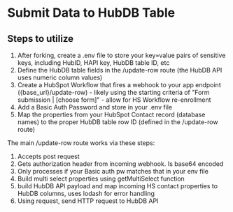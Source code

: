# Submit Data to HubDB Table

## Steps to utilize
1. After forking, create a .env file to store your key=value pairs of sensitive keys, including HubID, HAPI key, HubDB table ID, etc
2. Define the HubDB table fields in the /update-row route (the HubDB API uses numeric column values)
3. Create a HubSpot Workflow that fires a webhook to your app endpoint ({base_url}/update-row) - likely using the starting criteria of "Form submission | [choose form]" - allow for HS Workflow re-enrollment
4. Add a Basic Auth Password and store in your .env file
5. Map the properties from your HubSpot Contact record (database names) to the proper HubDB table row ID (defined in the /update-row route)

The main /update-row route works via these steps:
1. Accepts post request
2. Gets authorization header from incoming webhook. Is base64 encoded
3. Only processes if your Basic auth pw matches that in your env file
4. Build multi select properties using getMultiSelect function
5. build HubDB API payload and map incoming HS contact properties to HubDB columns, uses lodash for error handling
6. Using request, send HTTP request to HubDB API
